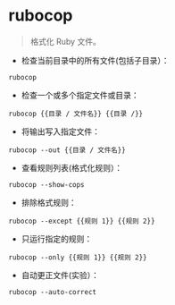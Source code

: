 # rubocop

> 格式化 Ruby 文件。

- 检查当前目录中的所有文件(包括子目录）：

`rubocop`

- 检查一个或多个指定文件或目录：

`rubocop {{目录 / 文件名}} {{目录 /}}`

- 将输出写入指定文件：

`rubocop --out {{目录 / 文件名}}`

- 查看规则列表(格式化规则）：

`rubocop --show-cops`

- 排除格式规则：

`rubocop --except {{规则 1}} {{规则 2}}`

- 只运行指定的规则：

`rubocop --only {{规则 1}} {{规则 2}}`

- 自动更正文件(实验）：

`rubocop --auto-correct`
